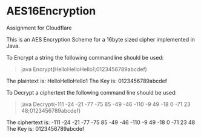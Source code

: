 AES16Encryption
===============

Assignment for Cloudflare

This is an AES Encryption Scheme for a 16byte sized cipher implemented in Java.

To Encrypt a string the following commandline should be used:

> java Encrypt(HelloHelloHello1;0123456789abcdef)

The plaintext is: HelloHelloHello1
The Key is: 0123456789abcdef

To Decrypt a ciphertext the following command line should be used:

> java Decrypt(-111 -24 -21 -77 -75 85 -49 -46 -110 -9 49 -18 0 -71 23 48;0123456789abcdef)

The ciphertext is: -111 -24 -21 -77 -75 85 -49 -46 -110 -9 49 -18 0 -71 23 48
The Key is: 0123456789abcdef

